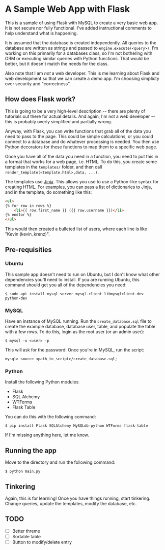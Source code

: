 # A Sample Web App with Flask

This is a sample of using Flask with MySQL to create a very basic web app. It is not secure nor fully functional. I've added instructional comments to help understand what is happening.

It is assumed that the database is created independently. All queries to the database are written as strings and passed to `engine.execute(<query>)`. I'm working on this primarily for a databases class, so I'm not bothering with ORM or executing similar queries with Python functions. That would be better, but it doesn't match the needs for the class.

Also note that I am *not* a web developer. This is me learning about Flask and web development so that we can create a demo app. I'm choosing simplicty over security and "correctness".

## How does Flask work?

This is going to be a very high-level description -- there are plenty of tutorials out there for actual details. And again, I'm not a web developer -- this is probably overly simplified and partially wrong.

Anyway, with Flask, you can write functions that grab all of the data you need to pass to the page. This could be simple calculations, or you could connect to a database and do whatever processing is needed. You then use Python decorators for these functions to map them to a specific web page.

Once you have all of the data you need in a function, you need to put this in a format that works for a web page, i.e. HTML. To do this, you create some templates in the `templates/` folder, and then call `render_template(<template.html>,data, ...)`.

The templates use [Jinja](http://jinja.pocoo.org). This allows you use to use a Python-like syntax for creating HTML. For examples, you can pass a list of dictionaries to Jinja, and in the template, do something like this:

```html
<ul>
{% for row in rows %}
    <li>{{ row.first_name }} ({{ row.username }})</li>
{% endfor %}
</ul>
```

This would then created a bulleted list of users, where each line is like "Kevin (kevin_krenz)".

## Pre-requisities

### Ubuntu

This sample app doesn't need to run on Ubuntu, but I don't know what other dependencies you'll need to install. If you are running Ubuntu, this command should get you all of the dependencies you need:

```
$ sudo apt install mysql-server mysql-client libmysqlclient-dev python-dev
```

### MySQL

Have an instance of MySQL running. Run the `create_database.sql` file to create the example database, database user, table, and populate the table with a few rows. To do this, login as the root user (or an admin user):

```
$ mysql -u <user> -p
```

This will ask for the password. Once you're in MySQL, run the script:

```
mysql> source <path_to_script>/create_database.sql;
```

### Python

Install the following Python modules:

- Flask
- SQL Alchemy
- WTForms
- Flask Table

You can do this with the following command:

```
$ pip install Flask SQLAlchemy MySQLdb-python WTForms flask-table
```

If I'm missing anything here, let me know.

## Running the app

Move to the directory and run the following command:

```
$ python main.py
```

## Tinkering

Again, this is for learning! Once you have things running, start tinkering. Change queries, update the templates, modify the database, etc.

## TODO

- [ ] Better threme
- [ ] Sortable table
- [ ] Button to modify/delete entry
